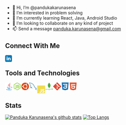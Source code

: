 - 👋 Hi, I’m @pandukakarunasena
- 👀 I’m interested in problem solving
- 🌱 I’m currently learning React, Java, Android Studio
- 💞️ I’m looking to collaborate on any kind of project
- 📫 Send a message panduka.karunasena@gmail.com

## Connect With Me

[<img align="left" alt="maneeshaindrachapa | LinkedIn" width="22px" src="https://raw.githubusercontent.com/maneeshaindrachapa/maneeshaindrachapa/master/assets/icons/social/linkedin.svg"/>][linkedin]
<br>

## Tools and Technologies
<img align="left" alt="Java" width="26px" src="https://raw.githubusercontent.com/maneeshaindrachapa/maneeshaindrachapa/master/assets/icons/languages/java.svg" style="margin-bottom:5px"/>
<img align="left" alt="NodeJS" width="26px" src="https://raw.githubusercontent.com/maneeshaindrachapa/maneeshaindrachapa/master/assets/icons/languages/nodejs.svg" style="margin-bottom:5px"/>
<img align="left" alt="Ubunutu" width="26px" src="https://raw.githubusercontent.com/maneeshaindrachapa/maneeshaindrachapa/master/assets/icons/linux/ubuntu.svg" style="margin-bottom:5px"/>
<img align="left" alt="MySQL" width="26px" src="https://raw.githubusercontent.com/maneeshaindrachapa/maneeshaindrachapa/master/assets/icons/database/mysql.svg" style="margin-bottom:5px"/>
<img align="left" alt="js" width="26px" src="https://raw.githubusercontent.com/maneeshaindrachapa/maneeshaindrachapa/master/assets/icons/web-languages/js.svg" style="margin-top:10px" style="margin-bottom:5px"/>
<img align="left" alt="mongodb" width="26px" src="https://raw.githubusercontent.com/maneeshaindrachapa/maneeshaindrachapa/master/assets/icons/database/mongodb.svg" style="margin-bottom:5px"/>
<img align="left" alt="git" width="26px" src="https://raw.githubusercontent.com/maneeshaindrachapa/maneeshaindrachapa/master/assets/icons/version/git.svg" style="margin-bottom:5px"/>
<img align="left" alt="css" width="26px" src="https://raw.githubusercontent.com/maneeshaindrachapa/maneeshaindrachapa/master/assets/icons/web-languages/css3.svg" style="margin-bottom:5px"/>
<img align="left" alt="html" width="26px" src="https://raw.githubusercontent.com/maneeshaindrachapa/maneeshaindrachapa/master/assets/icons/web-languages/html5.svg" style="margin-bottom:5px"/>
<br>
<br>

## Stats
[![Panduka Karunasena's github stats](https://github-readme-stats.vercel.app/api?username=pandukakarunasena&show_icons=true&theme=nord&count_private=true&show_icons=true)](https://github.com/anuraghazra/github-readme-stats)  [![Top Langs](https://github-readme-stats.vercel.app/api/top-langs/?username=pandukakarunasena&theme=nord&layout=compact)](https://github.com/anuraghazra/github-readme-stats)

[linkedin]: https://www.linkedin.com/in/pandukakarunasena/

<!---
pandukakarunasena/pandukakarunasena is a ✨ special ✨ repository because its `README.md` (this file) appears on your GitHub profile.
You can click the Preview link to take a look at your changes.
--->
